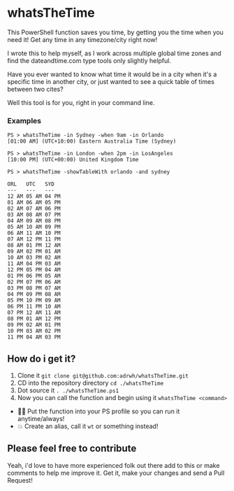 #  whatsTheTime

This PowerShell function saves you time, by getting you the time when you need it!  Get any time in any timezone/city right now!

I wrote this to help myself, as I work across multiple global time zones and find the dateandtime.com type tools only slightly helpful.

Have you ever wanted to know what time it would be in a city when it's a specific time in another city, or just wanted to see a quick table of times between two cites?

Well this tool is for you, right in your command line.

### Examples

```
PS > whatsTheTime -in Sydney -when 9am -in Orlando
[01:00 AM] (UTC+10:00) Eastern Australia Time (Sydney)
```

```
PS > whatsTheTime -in London -when 2pm -in LosAngeles
[10:00 PM] (UTC+00:00) United Kingdom Time
```

```
PS > whatsTheTime -showTableWith orlando -and sydney

ORL   UTC   SYD
---   ---   ---
12 AM 05 AM 04 PM
01 AM 06 AM 05 PM
02 AM 07 AM 06 PM
03 AM 08 AM 07 PM
04 AM 09 AM 08 PM
05 AM 10 AM 09 PM
06 AM 11 AM 10 PM
07 AM 12 PM 11 PM
08 AM 01 PM 12 AM
09 AM 02 PM 01 AM
10 AM 03 PM 02 AM
11 AM 04 PM 03 AM
12 PM 05 PM 04 AM
01 PM 06 PM 05 AM
02 PM 07 PM 06 AM
03 PM 08 PM 07 AM
04 PM 09 PM 08 AM
05 PM 10 PM 09 AM
06 PM 11 PM 10 AM
07 PM 12 AM 11 AM
08 PM 01 AM 12 PM
09 PM 02 AM 01 PM
10 PM 03 AM 02 PM
11 PM 04 AM 03 PM
```

## How do i get it?
1. Clone it `git clone git@github.com:adrwh/whatsTheTime.git`
2. CD into the repository directory `cd ./whatsTheTime`
3. Dot source it `. ./whatsTheTime.ps1`
4. Now you can call the function and begin using it `whatsTheTime <command>`

* 👊🏼 Put the function into your PS profile so you can run it anytime/always!
* 💥 Create an alias, call it `wt` or something instead!


## Please feel free to contribute
Yeah, i'd love to have more experienced folk out there add to this or make comments to help me improve it.  Get it, make your changes and send a Pull Request!